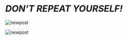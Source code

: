 # *DON'T REPEAT YOURSELF!*
<p align="left"> <img src="https://komarev.com/ghpvc/?username=newpost" alt="newpost" /> </p>

<p align="left">  
  <img src="https://github-readme-stats.vercel.app/api?username=newpost&show_icons=true" alt="newpost" />
 </p>


